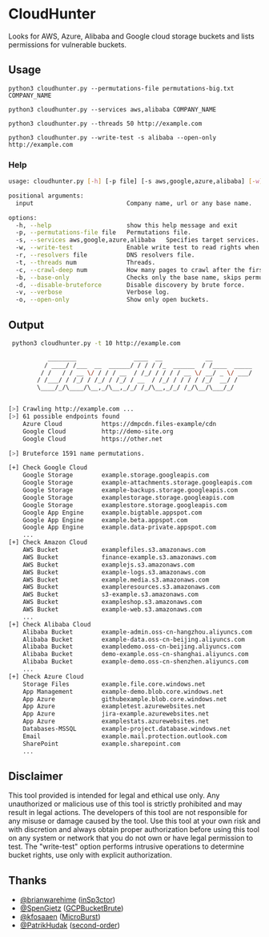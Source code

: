 # CloudHunter
Looks for AWS, Azure, Alibaba and Google cloud storage buckets and lists permissions for vulnerable buckets.

## Usage

` python3 cloudhunter.py --permutations-file permutations-big.txt COMPANY_NAME `

` python3 cloudhunter.py --services aws,alibaba COMPANY_NAME `

` python3 cloudhunter.py --threads 50 http://example.com `

` python3 cloudhunter.py --write-test -s alibaba --open-only http://example.com `


### Help

```bash
usage: cloudhunter.py [-h] [-p file] [-s aws,google,azure,alibaba] [-w] [-r file] [-t num] [-c num] [-b] [-d] [-v] [-o] input

positional arguments:
  input                          Company name, url or any base name.

options:
  -h, --help                     show this help message and exit
  -p, --permutations-file file   Permutations file.
  -s, --services aws,google,azure,alibaba   Specifies target services.
  -w, --write-test               Enable write test to read rights when other methods fail.
  -r, --resolvers file           DNS resolvers file.
  -t, --threads num              Threads.
  -c, --crawl-deep num           How many pages to crawl after the first.
  -b, --base-only                Checks only the base name, skips permutations generation.
  -d, --disable-bruteforce       Disable discovery by brute force.
  -v, --verbose                  Verbose log.
  -o, --open-only                Show only open buckets.
```


## Output

```bash
 python3 cloudhunter.py -t 10 http://example.com

           ________                ____  __            __
          / ____/ /___  __  ______/ / / / /_  ______  / /____  _____
         / /   / / __ \/ / / / __  / /_/ / / / / __ \/ __/ _ \/ ___/
        / /___/ / /_/ / /_/ / /_/ / __  / /_/ / / / / /_/  __/ /
        \____/_/\____/\__,_/\__,_/_/ /_/\__,_/_/ /_/\__/\___/_/


[>] Crawling http://example.com ...
[>] 61 possible endpoints found
    Azure Cloud           https://dmpcdn.files-example/cdn               PRIVATE
    Google Cloud          http://demo-site.org                           OPEN      Redirect https://demo-site.org/
    Google Cloud          https://other.net                              OPEN

[>] Bruteforce 1591 name permutations.

[+] Check Google Cloud
    Google Storage        example.storage.googleapis.com                 PRIVATE
    Google Storage        example-attachments.storage.googleapis.com     OPEN      AllUsers [LR]
    Google Storage        example-backups.storage.googleapis.com         PRIVATE
    Google Storage        examplestorage.storage.googleapis.com          OPEN      AllUsers [LRWV]
    Google Storage        examplestore.storage.googleapis.com            PRIVATE
    Google App Engine     example.bigtable.appspot.com                   OPEN      WebApp Error
    Google App Engine     example.beta.appspot.com                       OPEN
    Google App Engine     example.data-private.appspot.com               OPEN      Redirect https://accounts.google.com/ServiceLogin
	...
[+] Check Amazon Cloud
    AWS Bucket            examplefiles.s3.amazonaws.com                  OPEN      LIST
    AWS Bucket            finance-example.s3.amazonaws.com               PRIVATE
    AWS Bucket            examplejs.s3.amazonaws.com                     OPEN      gmantri [F] | AllUsers [RW]
    AWS Bucket            example-logs.s3.amazonaws.com                  PRIVATE
    AWS Bucket            example.media.s3.amazonaws.com                 OPEN      zectroxity [RW] | AllUsers [R]
    AWS Bucket            exampleresources.s3.amazonaws.com              PRIVATE
    AWS Bucket            s3-example.s3.amazonaws.com                    OPEN      develop [F] | AuthenticatedUsers [F] | df99361a [F]
    AWS Bucket            exampleshop.s3.amazonaws.com                   PRIVATE
    AWS Bucket            example-web.s3.amazonaws.com                   OPEN      42cf2125 [F]
	...
[+] Check Alibaba Cloud
    Alibaba Bucket        example-admin.oss-cn-hangzhou.aliyuncs.com     PRIVATE
    Alibaba Bucket        example-data.oss-cn-beijing.aliyuncs.com       OPEN      WRITE
    Alibaba Bucket        exampledemo.oss-cn-beijing.aliyuncs.com        OPEN      root [RW] | AllUsers [R]
    Alibaba Bucket        demo-example.oss-cn-shanghai.aliyuncs.com      PRIVATE
    Alibaba Bucket        example-demo.oss-cn-shenzhen.aliyuncs.com      OPEN      LIST
	...
[+] Check Azure Cloud
    Storage Files         example.file.core.windows.net                  PRIVATE
    App Management        example-demo.blob.core.windows.net             PRIVATE
    App Azure             githubexample.blob.core.windows.net            OPEN
    App Azure             exampletest.azurewebsites.net                  PRIVATE
    App Azure             jira-example.azurewebsites.net                 OPEN      Redirect https://jira-example.azurewebsites.net/
    App Azure             examplestats.azurewebsites.net                 OPEN
    Databases-MSSQL       example-project.database.windows.net           DOMAIN
    Email                 example.mail.protection.outlook.com            DOMAIN
    SharePoint            example.sharepoint.com                         PRIVATE   Redirect https://example.sharepoint.com/
	...
```

## Disclaimer

This tool provided is intended for legal and ethical use only. Any unauthorized or malicious use of this tool is strictly prohibited and may result in legal actions. The developers of this tool are not responsible for any misuse or damage caused by the tool. Use this tool at your own risk and with discretion and always obtain proper authorization before using this tool on any system or network that you do not own or have legal permission to test. The "write-test" option performs intrusive operations to determine bucket rights, use only with explicit authorization.


## Thanks

- [@brianwarehime](https://github.com/brianwarehime) ([inSp3ctor](https://github.com/brianwarehime/inSp3ctor))
- [@SpenGietz](https://github.com/SpenGietz) ([GCPBucketBrute](https://github.com/RhinoSecurityLabs/GCPBucketBrute))
- [@kfosaaen](https://github.com/kfosaaen) ([MicroBurst](https://github.com/NetSPI/MicroBurst))
- [@PatrikHudak](https://github.com/PatrikHudak) ([second-order](https://gist.github.com/PatrikHudak/2006c50a694cc76ead705c91805df78b))

